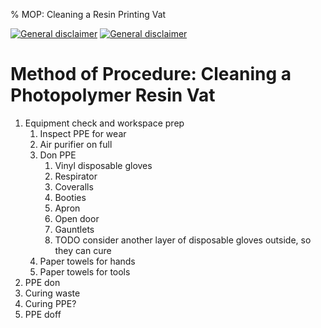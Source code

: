 % MOP: Cleaning a Resin Printing Vat

[![General disclaimer](https://img.shields.io/badge/disclaimer-general-brightgreen.svg)](/advice/disclaimers.md#general)
[![General disclaimer](https://img.shields.io/badge/disclaimer-hazmat-red.svg)](/advice/disclaimers.md#hazmat)

# Method of Procedure: Cleaning a Photopolymer Resin Vat

1. Equipment check and workspace prep
	1. Inspect PPE for wear
	3. Air purifier on full
	4. Don PPE
		1. Vinyl disposable gloves
		2. Respirator
		4. Coveralls
		5. Booties
		6. Apron
		7. Open door
		8. Gauntlets
		9. TODO consider another layer of disposable gloves outside, so they can cure
	5. Paper towels for hands
	6. Paper towels for tools
3. PPE don
4. Curing waste
5. Curing PPE?
6. PPE doff